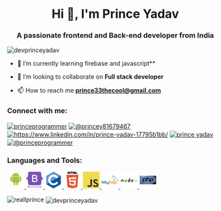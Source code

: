 <h1 align="center">Hi 👋, I'm Prince Yadav</h1>
<h3 align="center">A passionate frontend and Back-end developer from India</h3>
<p align="left"> <img src="https://komarev.com/ghpvc/?username=devprinceyadav&label=Profile%20views&color=129e00&style=plastic" alt="devprinceyadav" /> </p>

- 🌱 I’m currently learning firebase and javascript**

- 👯 I’m looking to collaborate on **Full stack developer**
- 📫 How to reach me **prince33thecool@gmail.com**



<h3 align="left">Connect with me:</h3>
<p align="left">
<a href="https://dev.to/princeprogrammer" target="blank"><img align="center" src="https://cdn.jsdelivr.net/npm/simple-icons@3.0.1/icons/dev-dot-to.svg" alt="princeprogrammer" height="30" width="40" /></a>
<a href="https://twitter.com/@princey81679467" target="blank"><img align="center" src="https://raw.githubusercontent.com/rahuldkjain/github-profile-readme-generator/master/src/images/icons/Social/twitter.svg" alt="@princey81679467" height="30" width="40" /></a>
<a href="https://linkedin.com/in/https://www.linkedin.com/in/prince-yadav-17795b1bb/" target="blank"><img align="center" src="https://raw.githubusercontent.com/rahuldkjain/github-profile-readme-generator/master/src/images/icons/Social/linked-in-alt.svg" alt="https://www.linkedin.com/in/prince-yadav-17795b1bb/" height="30" width="40" /></a>
<a href="https://fb.com/prince yadav" target="blank"><img align="center" src="https://raw.githubusercontent.com/rahuldkjain/github-profile-readme-generator/master/src/images/icons/Social/facebook.svg" alt="prince yadav" height="30" width="40" /></a>
<a href="https://instagram.com/@princeprogrammer" target="blank"><img align="center" src="https://raw.githubusercontent.com/rahuldkjain/github-profile-readme-generator/master/src/images/icons/Social/instagram.svg" alt="@princeprogrammer" height="30" width="40" /></a>
</p>

<h3 align="left">Languages and Tools:</h3>
<p align="left"> <a href="https://developer.android.com" target="_blank"> <img src="https://raw.githubusercontent.com/devicons/devicon/master/icons/android/android-original-wordmark.svg" alt="android" width="40" height="40"/> </a> <a href="https://getbootstrap.com" target="_blank"> <img src="https://raw.githubusercontent.com/devicons/devicon/master/icons/bootstrap/bootstrap-plain-wordmark.svg" alt="bootstrap" width="40" height="40"/> </a> <a href="https://www.cprogramming.com/" target="_blank"> <img src="https://raw.githubusercontent.com/devicons/devicon/master/icons/c/c-original.svg" alt="c" width="40" height="40"/> </a> <a href="https://www.w3.org/html/" target="_blank"> <img src="https://raw.githubusercontent.com/devicons/devicon/master/icons/html5/html5-original-wordmark.svg" alt="html5" width="40" height="40"/> </a> <a href="https://developer.mozilla.org/en-US/docs/Web/JavaScript" target="_blank"> <img src="https://raw.githubusercontent.com/devicons/devicon/master/icons/javascript/javascript-original.svg" alt="javascript" width="40" height="40"/> </a> <a href="https://www.mysql.com/" target="_blank"> <img src="https://raw.githubusercontent.com/devicons/devicon/master/icons/mysql/mysql-original-wordmark.svg" alt="mysql" width="40" height="40"/> </a> <a href="https://nodejs.org" target="_blank"> <img src="https://raw.githubusercontent.com/devicons/devicon/master/icons/nodejs/nodejs-original-wordmark.svg" alt="nodejs" width="40" height="40"/> </a> <a href="https://www.php.net" target="_blank"> <img src="https://raw.githubusercontent.com/devicons/devicon/master/icons/php/php-original.svg" alt="php" width="40" height="40"/> </a> </p>

<p><img align="left" src="https://github-readme-stats.vercel.app/api/top-langs?username=devprinceyadav&show_icons=true&locale=en&layout=compact" alt="reallprince" /></p>

<p>&nbsp;<img align="center" src="https://github-readme-stats.vercel.app/api?username=devprinceyadav&show_icons=true&locale=en" alt="devprinceyadav" /></p>

